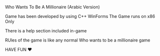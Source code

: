 Who Wants To Be A Millionaire (Arabic Version)

Game has been developed by using C++ WinForms
The Game runs on x86 Only

There is a help section included in-game 

RUles of the game is like any normal Who wants to be a millionaire game


HAVE FUN ♥
